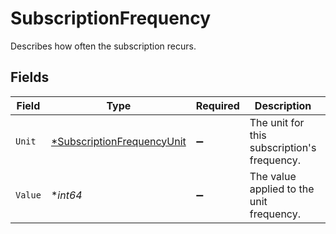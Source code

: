 # SubscriptionFrequency

Describes how often the subscription recurs.


## Fields

| Field                                                                          | Type                                                                           | Required                                                                       | Description                                                                    | Example                                                                        |
| ------------------------------------------------------------------------------ | ------------------------------------------------------------------------------ | ------------------------------------------------------------------------------ | ------------------------------------------------------------------------------ | ------------------------------------------------------------------------------ |
| `Unit`                                                                         | [*SubscriptionFrequencyUnit](../../models/shared/subscriptionfrequencyunit.md) | :heavy_minus_sign:                                                             | The unit for this subscription's frequency.                                    | month                                                                          |
| `Value`                                                                        | **int64*                                                                       | :heavy_minus_sign:                                                             | The value applied to the unit frequency.                                       | 2                                                                              |